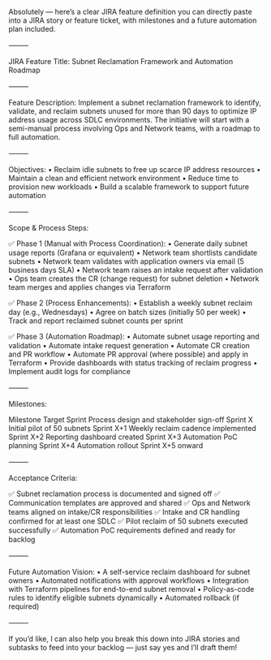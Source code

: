 Absolutely — here’s a clear JIRA feature definition you can directly paste into a JIRA story or feature ticket, with milestones and a future automation plan included.

⸻

JIRA Feature Title:
Subnet Reclamation Framework and Automation Roadmap

⸻

Feature Description:
Implement a subnet reclamation framework to identify, validate, and reclaim subnets unused for more than 90 days to optimize IP address usage across SDLC environments. The initiative will start with a semi-manual process involving Ops and Network teams, with a roadmap to full automation.

⸻

Objectives:
	•	Reclaim idle subnets to free up scarce IP address resources
	•	Maintain a clean and efficient network environment
	•	Reduce time to provision new workloads
	•	Build a scalable framework to support future automation

⸻

Scope & Process Steps:

✅ Phase 1 (Manual with Process Coordination):
	•	Generate daily subnet usage reports (Grafana or equivalent)
	•	Network team shortlists candidate subnets
	•	Network team validates with application owners via email (5 business days SLA)
	•	Network team raises an intake request after validation
	•	Ops team creates the CR (change request) for subnet deletion
	•	Network team merges and applies changes via Terraform

✅ Phase 2 (Process Enhancements):
	•	Establish a weekly subnet reclaim day (e.g., Wednesdays)
	•	Agree on batch sizes (initially 50 per week)
	•	Track and report reclaimed subnet counts per sprint

✅ Phase 3 (Automation Roadmap):
	•	Automate subnet usage reporting and validation
	•	Automate intake request generation
	•	Automate CR creation and PR workflow
	•	Automate PR approval (where possible) and apply in Terraform
	•	Provide dashboards with status tracking of reclaim progress
	•	Implement audit logs for compliance

⸻

Milestones:

Milestone	Target Sprint
Process design and stakeholder sign-off	Sprint X
Initial pilot of 50 subnets	Sprint X+1
Weekly reclaim cadence implemented	Sprint X+2
Reporting dashboard created	Sprint X+3
Automation PoC planning	Sprint X+4
Automation rollout	Sprint X+5 onward


⸻

Acceptance Criteria:

✅ Subnet reclamation process is documented and signed off
✅ Communication templates are approved and shared
✅ Ops and Network teams aligned on intake/CR responsibilities
✅ Intake and CR handling confirmed for at least one SDLC
✅ Pilot reclaim of 50 subnets executed successfully
✅ Automation PoC requirements defined and ready for backlog

⸻

Future Automation Vision:
	•	A self-service reclaim dashboard for subnet owners
	•	Automated notifications with approval workflows
	•	Integration with Terraform pipelines for end-to-end subnet removal
	•	Policy-as-code rules to identify eligible subnets dynamically
	•	Automated rollback (if required)

⸻

If you’d like, I can also help you break this down into JIRA stories and subtasks to feed into your backlog — just say yes and I’ll draft them!

